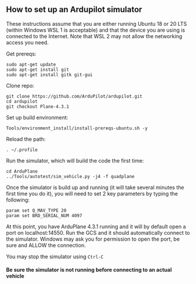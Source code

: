 ## How to set up an Ardupilot simulator

These instructions assume that you are either running Ubuntu 18 or 20 LTS (within Windows WSL 1 is acceptable) and that the device you are using is connected to the Internet. Note that WSL 2 may not allow the networking access you need.

Get prereqs:
```
sudo apt-get update
sudo apt-get install git
sudo apt-get install gitk git-gui
```
Clone repo:
```
git clone https://github.com/ArduPilot/ardupilot.git
cd ardupilot
git checkout Plane-4.3.1
```
Set up build environment:
```
Tools/environment_install/install-prereqs-ubuntu.sh -y
```
Reload the path:
```
. ~/.profile
```
Run the simulator, which will build the code the first time:
```
cd ArduPlane
../Tools/autotest/sim_vehicle.py -j4 -f quadplane
```
Once the simulator is build up and running (it will take several minutes the first time you do it), you will need to set 2 key parameters by typing the following:
```
param set Q_MAV_TYPE 20
param set BRD_SERIAL_NUM 4097
```
At this point, you have ArduPlane 4.3.1 running and it will by default open a port on localhost:14550. Run the GCS and it should automatically connect to the simulator. Windows may ask you for permission to open the port, be sure and ALLOW the connection.

You may stop the simulator using ```Ctrl-C```  
#### Be sure the simulator is not running before connecting to an actual vehicle



